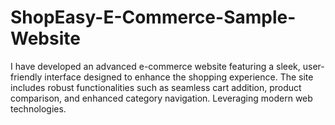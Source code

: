 # ShopEasy-E-Commerce-Sample-Website
I have developed an advanced e-commerce website featuring a sleek, user-friendly interface designed to enhance the shopping experience. The site includes robust functionalities such as seamless cart addition, product comparison, and enhanced category navigation. Leveraging modern web technologies.
